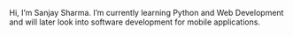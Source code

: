 Hi, I’m Sanjay Sharma.
I’m currently learning Python and Web Development and will later look into software development for mobile applications.

